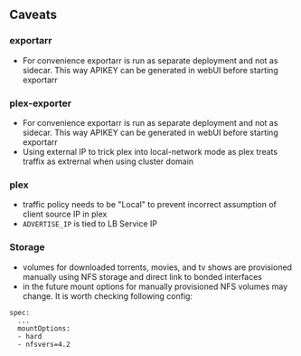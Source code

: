## Caveats

### exportarr

- For convenience exportarr is run as separate deployment and not as sidecar. This way APIKEY can be generated in webUI before starting exportarr

### plex-exporter

- For convenience exportarr is run as separate deployment and not as sidecar. This way APIKEY can be generated in webUI before starting exportarr
- Using external IP to trick plex into local-network mode as plex treats traffix as extrernal when using cluster domain

### plex

- traffic policy needs to be "Local" to prevent incorrect assumption of client source IP in plex 
- `ADVERTISE_IP` is tied to LB Service IP

### Storage

- volumes for downloaded torrents, movies, and tv shows are provisioned manually using NFS storage and direct link to bonded interfaces
- in the future mount options for manually provisioned NFS volumes may change. It is worth checking following config:
```
spec:
  ...
  mountOptions:
  - hard
  - nfsvers=4.2
```
